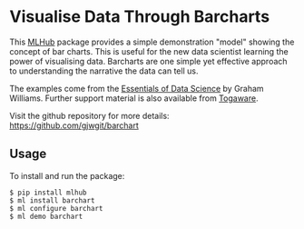 Visualise Data Through Barcharts
================================

This [MLHub](https://mlhub.ai) package provides a simple demonstration
"model" showing the concept of bar charts. This is useful for the new
data scientist learning the power of visualising data. Barcharts are one
simple yet effective approach to understanding the narrative the data
can tell us.

The examples come from the [Essentials of Data
Science](https://bit.ly/essentials_data_science) by Graham Williams.
Further support material is also available from
[Togaware](https://essentials.togaware.com).

Visit the github repository for more details:
https://github.com/gjwgit/barchart

Usage
-----

To install and run the package:

    $ pip install mlhub
    $ ml install barchart
    $ ml configure barchart
    $ ml demo barchart
